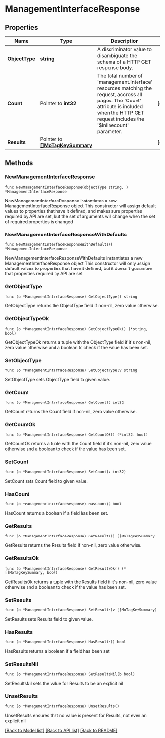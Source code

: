 # ManagementInterfaceResponse

## Properties

Name | Type | Description | Notes
------------ | ------------- | ------------- | -------------
**ObjectType** | **string** | A discriminator value to disambiguate the schema of a HTTP GET response body. | 
**Count** | Pointer to **int32** | The total number of &#39;management.Interface&#39; resources matching the request, accross all pages. The &#39;Count&#39; attribute is included when the HTTP GET request includes the &#39;$inlinecount&#39; parameter. | [optional] 
**Results** | Pointer to [**[]MoTagKeySummary**](MoTagKeySummary.md) |  | [optional] 

## Methods

### NewManagementInterfaceResponse

`func NewManagementInterfaceResponse(objectType string, ) *ManagementInterfaceResponse`

NewManagementInterfaceResponse instantiates a new ManagementInterfaceResponse object
This constructor will assign default values to properties that have it defined,
and makes sure properties required by API are set, but the set of arguments
will change when the set of required properties is changed

### NewManagementInterfaceResponseWithDefaults

`func NewManagementInterfaceResponseWithDefaults() *ManagementInterfaceResponse`

NewManagementInterfaceResponseWithDefaults instantiates a new ManagementInterfaceResponse object
This constructor will only assign default values to properties that have it defined,
but it doesn't guarantee that properties required by API are set

### GetObjectType

`func (o *ManagementInterfaceResponse) GetObjectType() string`

GetObjectType returns the ObjectType field if non-nil, zero value otherwise.

### GetObjectTypeOk

`func (o *ManagementInterfaceResponse) GetObjectTypeOk() (*string, bool)`

GetObjectTypeOk returns a tuple with the ObjectType field if it's non-nil, zero value otherwise
and a boolean to check if the value has been set.

### SetObjectType

`func (o *ManagementInterfaceResponse) SetObjectType(v string)`

SetObjectType sets ObjectType field to given value.


### GetCount

`func (o *ManagementInterfaceResponse) GetCount() int32`

GetCount returns the Count field if non-nil, zero value otherwise.

### GetCountOk

`func (o *ManagementInterfaceResponse) GetCountOk() (*int32, bool)`

GetCountOk returns a tuple with the Count field if it's non-nil, zero value otherwise
and a boolean to check if the value has been set.

### SetCount

`func (o *ManagementInterfaceResponse) SetCount(v int32)`

SetCount sets Count field to given value.

### HasCount

`func (o *ManagementInterfaceResponse) HasCount() bool`

HasCount returns a boolean if a field has been set.

### GetResults

`func (o *ManagementInterfaceResponse) GetResults() []MoTagKeySummary`

GetResults returns the Results field if non-nil, zero value otherwise.

### GetResultsOk

`func (o *ManagementInterfaceResponse) GetResultsOk() (*[]MoTagKeySummary, bool)`

GetResultsOk returns a tuple with the Results field if it's non-nil, zero value otherwise
and a boolean to check if the value has been set.

### SetResults

`func (o *ManagementInterfaceResponse) SetResults(v []MoTagKeySummary)`

SetResults sets Results field to given value.

### HasResults

`func (o *ManagementInterfaceResponse) HasResults() bool`

HasResults returns a boolean if a field has been set.

### SetResultsNil

`func (o *ManagementInterfaceResponse) SetResultsNil(b bool)`

 SetResultsNil sets the value for Results to be an explicit nil

### UnsetResults
`func (o *ManagementInterfaceResponse) UnsetResults()`

UnsetResults ensures that no value is present for Results, not even an explicit nil

[[Back to Model list]](../README.md#documentation-for-models) [[Back to API list]](../README.md#documentation-for-api-endpoints) [[Back to README]](../README.md)


